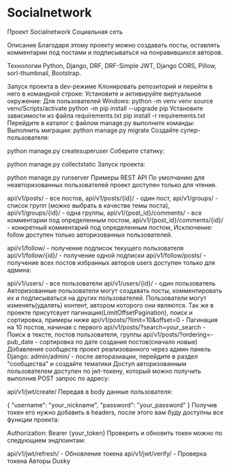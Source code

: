 # Socialnetwork

Проект Socialnetwork
Социальная сеть

Описание
Благодаря этому проекту можно создавать посты, оставлять комментарии под постами и подписываться на понравившихся авторов.

Технологии
Python, Django, DRF, DRF-Simple JWT, Django CORS, Pillow, sorl-thumbnail, Bootstrap.

Запуск проекта в dev-режиме
Клонировать репозиторий и перейти в него в командной строке:
Установите и активируйте виртуальное окружение:
Для пользователей Windows:
python -m venv venv
source venv/Scripts/activate
python -m pip install --upgrade pip
Установите зависимости из файла requirements.txt
pip install -r requirements.txt
Перейдите в каталог с файлом manage.py выполните команды: Выполнить миграции:
python manage.py migrate
Создайте супер-пользователя:

python manage.py createsuperuser
Соберите статику:

python manage.py collectstatic
Запуск проекта:

python manage.py runserver
Примеры REST API
По умолчанию для неавторизованных пользователей проект доступен только для чтения.

api/v1/posts/ - все постов,
api/v1/posts/{id}/ - один пост,
api/v1/groups/ - список групп (можно выбрать в качестве темы поста),
api/v1/groups/{id}/ - одна группы,
api/v1/{post_id}/comments/ - все комментарии под определенным постом,
api/v1/{post_id}/comments/{id}/ - конкретный комментарий под определенным постом,
Исключение: follow доступен только авторизованных пользователей.

api/v1/follow/ - получение подписок текущего пользователя
api/v1/follow/{id}/ - получение одной подписки
api/v1/follow/posts/ - получение всех постов избранных авторов
users доступен только для админа:

api/v1/users/ - все пользователи
api/v1/users/{id}/ - один пользователь
Авторизованные пользователи могут создавать посты, комментировать их и подписываться на других пользователей.
Пользователи могут изменять(удалять) контент, автором которого они являются. Так же в проекте присутсвует пагинация(LimitOffsetPagination), поиск и сортировка, примеры ниже
api/v1/posts/?limit=10&offset=0 - Пагинация на 10 постов, начиная с первого
api/v1/posts/?search=your_search - Поиск в тексте, постов пользователя, группы
api/v1/posts/?ordering=-pub_date - сортировка по дате создания постов(сначало новые)
Добавление сообществ проект реализованного через админ панель Django:
admin/admin/ - после авторазиации, перейдите в раздел "сообщества" и создайте тематики
Доступ авторизованным пользователем доступен по jwt-токену, который можно получить выполнив POST запрос по адресу:

api/v1/jwt/create/
Передав в body данные пользователя:

{
"username": "your_nickname",
"password": "your_password"
}
Получив токен его нужно добавить в headers, после этого вам буду доступны все функции проекта:

Authorization: Bearer {your_token}
Проверить и обновить токен можно по следующием эндпоинтам:

api/v1/jwt/refresh/ - Обновление токена
api/v1/jwt/verify/ - Проверка токена
Авторы
Dusky
